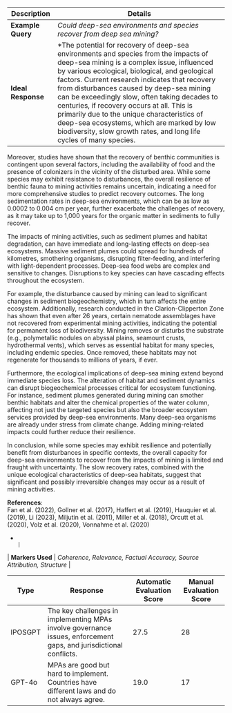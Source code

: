 | **Description**      | **Details**                                                                                                                                                                                                                                                                                                                                                         |
|----------------------|---------------------------------------------------------------------------------------------------------------------------------------------------------------------------------------------------------------------------------------------------------------------------------------------------------------------------------------------------------------------|
| **Example Query**    | *Could deep-sea environments and species recover from deep sea mining?*                                                                                                                                                                                                                                                               |
| **Ideal Response**   | *The potential for recovery of deep-sea environments and species from the impacts of deep-sea mining is a complex issue, influenced by various ecological, biological, and geological factors. Current research indicates that recovery from disturbances caused by deep-sea mining can be exceedingly slow, often taking decades to centuries, if recovery occurs at all. This is primarily due to the unique characteristics of deep-sea ecosystems, which are marked by low biodiversity, slow growth rates, and long life cycles of many species.

Moreover, studies have shown that the recovery of benthic communities is contingent upon several factors, including the availability of food and the presence of colonizers in the vicinity of the disturbed area. While some species may exhibit resistance to disturbances, the overall resilience of benthic fauna to mining activities remains uncertain, indicating a need for more comprehensive studies to predict recovery outcomes. The long sedimentation rates in deep-sea environments, which can be as low as 0.0002 to 0.004 cm per year, further exacerbate the challenges of recovery, as it may take up to 1,000 years for the organic matter in sediments to fully recover.

The impacts of mining activities, such as sediment plumes and habitat degradation, can have immediate and long-lasting effects on deep-sea ecosystems. Massive sediment plumes could spread for hundreds of kilometres, smothering organisms, disrupting filter-feeding, and interfering with light-dependent processes. Deep-sea food webs are complex and sensitive to changes. Disruptions to key species can have cascading effects throughout the ecosystem.

For example, the disturbance caused by mining can lead to significant changes in sediment biogeochemistry, which in turn affects the entire ecosystem. Additionally, research conducted in the Clarion-Clipperton Zone has shown that even after 26 years, certain nematode assemblages have not recovered from experimental mining activities, indicating the potential for permanent loss of biodiversity. Mining removes or disturbs the substrate (e.g., polymetallic nodules on abyssal plains, seamount crusts, hydrothermal vents), which serves as essential habitat for many species, including endemic species. Once removed, these habitats may not regenerate for thousands to millions of years, if ever.

Furthermore, the ecological implications of deep-sea mining extend beyond immediate species loss. The alteration of habitat and sediment dynamics can disrupt biogeochemical processes critical for ecosystem functioning. For instance, sediment plumes generated during mining can smother benthic habitats and alter the chemical properties of the water column, affecting not just the targeted species but also the broader ecosystem services provided by deep-sea environments. Many deep-sea organisms are already under stress from climate change. Adding mining-related impacts could further reduce their resilience.

In conclusion, while some species may exhibit resilience and potentially benefit from disturbances in specific contexts, the overall capacity for deep-sea environments to recover from the impacts of mining is limited and fraught with uncertainty. The slow recovery rates, combined with the unique ecological characteristics of deep-sea habitats, suggest that significant and possibly irreversible changes may occur as a result of mining activities.

**References**:  
Fan et al. (2022), Gollner et al. (2017), Haffert et al. (2019), Hauquier et al. (2019), Li (2023), Miljutin et al. (2011), Miller et al. (2018), Orcutt et al. (2020), Volz et al. (2020), Vonnahme et al. (2020)

*                                                                                                               |
| **Markers Used**     | *Coherence, Relevance, Factual Accuracy, Source Attribution, Structure*                                                                                                                                                                                                                                                                                            |

| **Type**    | **Response**                                                                                                                                  | **Automatic Evaluation Score** | **Manual Evaluation Score** |
|------------|-----------------------------------------------------------------------------------------------------------------------------------------------|-------------------------------|------------------------------|
| IPOSGPT    | The key challenges in implementing MPAs involve governance issues, enforcement gaps, and jurisdictional conflicts.                           | 27.5                          | 28                           |
| GPT-4o     | MPAs are good but hard to implement. Countries have different laws and do not always agree.                                                  | 19.0                          | 17                           |
